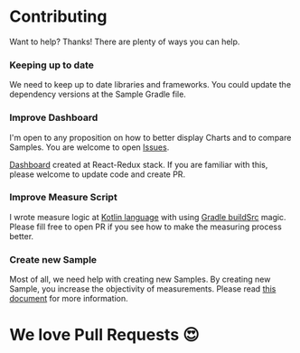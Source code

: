 # Contributing

Want to help? Thanks! There are plenty of ways you can help.


### Keeping up to date
We need to keep up to date libraries and frameworks. 
You could update the dependency versions at the Sample Gradle file.


### Improve Dashboard
I'm open to any proposition on how to better display Charts and to compare Samples. 
You are welcome to open [Issues](https://github.com/paslavsky/java-microservices/issues).

[Dashboard](https://paslavsky.github.io/java-microservices/) created at React-Redux stack. 
If you are familiar with this, please welcome to update code and create PR.  

### Improve Measure Script
I wrote measure logic at [Kotlin language](https://kotlinlang.org/) with using 
[Gradle buildSrc](https://docs.gradle.org/current/userguide/organizing_gradle_projects.html#sec:build_sources) magic.
Please fill free to open PR if you see how to make the measuring process better.

### Create new Sample
Most of all, we need help with creating new Samples. By creating new Sample, 
you increase the objectivity of measurements. Please read [this document](./create-samples.md) 
for more information. 

# We love Pull Requests <span class="emoji">😍</span>
